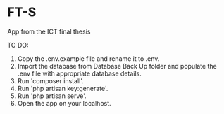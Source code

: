 # FT-S
App from the ICT final thesis

TO DO:

1. Copy the .env.example file and rename it to .env.
2. Import the database from Database Back Up folder and populate the .env file with appropriate database details.
3. Run 'composer install'.
4. Run 'php artisan key:generate'.
5. Run 'php artisan serve'.
6. Open the app on your localhost.
